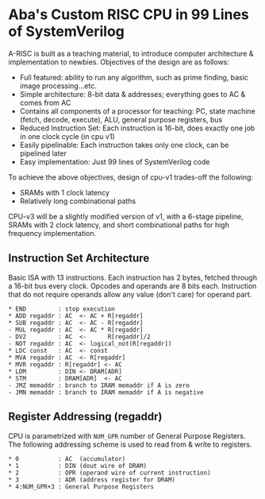 # Aba's Custom RISC CPU in 99 Lines of SystemVerilog

A-RISC is built as a teaching material, to introduce computer architecture & implementation to newbies. Objectives of the design are as follows:

* Full featured: ability to run any algorithm, such as prime finding, basic image processing...etc.
* Simple architecture: 8-bit data & addresses; everything goes to AC & comes from AC
* Contains all components of a processor for teaching: PC, state machine (fetch, decode, execute), ALU, general purpose registers, bus
* Reduced Instruction Set: Each instruction is 16-bit, does exactly one job in one clock cycle (in cpu v1)
* Easily pipelinable: Each instruction takes only one clock, can be pipelined later
* Easy implementation: Just 99 lines of SystemVerilog code

To achieve the above objectives, design of cpu-v1 trades-off the following:

* SRAMs with 1 clock latency
* Relatively long combinational paths

CPU-v3 will be a slightly modified version of v1, with a 6-stage pipeline, SRAMs with 2 clock latency, and short combinational paths for high frequency implementation.

## Instruction Set Architecture

Basic ISA with 13 instructions. Each instruction has 2 bytes, fetched through a 16-bit bus every clock. Opcodes and operands are 8 bits each. Instruction that do not require operands allow any value (don't care) for operand part.

```
* END         : stop execution
* ADD regaddr : AC  <- AC + R[regaddr]
* SUB regaddr : AC  <- AC - R[regaddr]
- MUL regaddr : AC  <- AC * R[regaddr]
- DV2         : AC  <-      R[regaddr]/2
- NOT regaddr : AC  <- logical_not(R[regaddr])
* LDC const   : AC  <- const
* MVA regaddr : AC  <- R[regaddr]
* MVR regaddr : R[regaddr] <- AC
* LDM         : DIN <- DRAM[ADR]
* STM         : DRAM[ADR]  <- AC
- JMZ memaddr : branch to IRAM memaddr if A is zero
- JMN memaddr : branch to IRAM memaddr if A is negative 
```

## Register Addressing (regaddr)

CPU is parametrized with `NUM_GPR` number of General Purpose Registers.
The following addressing scheme is used to read from & write to registers.

```
* 0           : AC  (accumulator)
* 1           : DIN (dout wire of DRAM)
* 2           : OPR (operand wire of current instruction)
* 3           : ADR (address register for DRAM)
* 4:NUM_GPR+3 : General Purpose Registers
```
